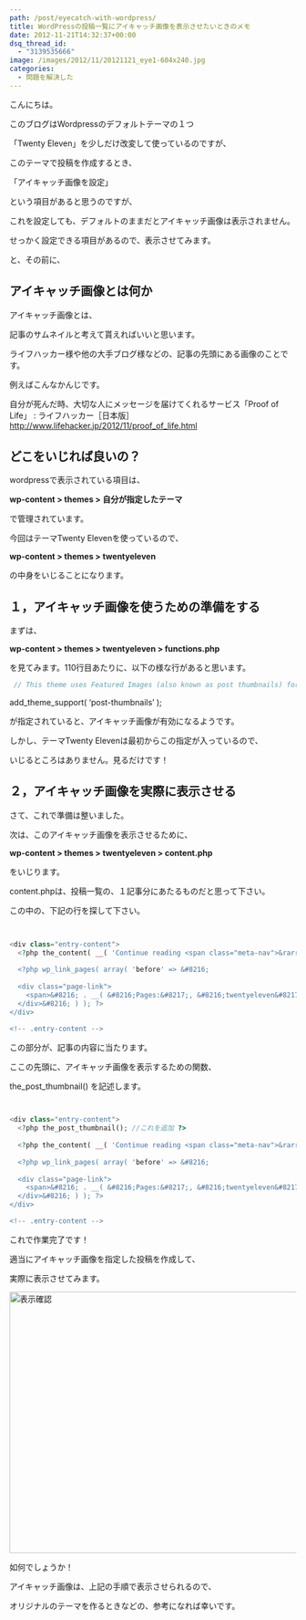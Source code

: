 ```yaml
---
path: /post/eyecatch-with-wordpress/
title: WordPressの投稿一覧にアイキャッチ画像を表示させたいときのメモ
date: 2012-11-21T14:32:37+00:00
dsq_thread_id:
  - "3139535666"
image: /images/2012/11/20121121_eye1-604x240.jpg
categories:
  - 問題を解決した
---
```

<section> 

こんにちは。
          

          
このブログはWordpressのデフォルトテーマの１つ
          
「Twenty Eleven」を少しだけ改変して使っているのですが、
          

          
このテーマで投稿を作成するとき、
          
「アイキャッチ画像を設定」
          
という項目があると思うのですが、
          
これを設定しても、デフォルトのままだとアイキャッチ画像は表示されません。
          

          
せっかく設定できる項目があるので、表示させてみます。
          
<!--more--> と、その前に、 </section> <section id="what\_is\_eyecatch"> 

アイキャッチ画像とは何か
----------------------------------------


アイキャッチ画像とは、
          
記事のサムネイルと考えて貰えればいいと思います。
          

          
ライフハッカー様や他の大手ブログ様などの、記事の先頭にある画像のことです。
          
例えばこんなかんじです。 

<p class="link_box">
  自分が死んだ時、大切な人にメッセージを届けてくれるサービス「Proof of Life」 : ライフハッカー［日本版］<br /> <a href="http://www.lifehacker.jp/2012/11/proof_of_life.html">http://www.lifehacker.jp/2012/11/proof_of_life.html</a>
</p></section> <section id="what\_edit\_file"> 

どこをいじれば良いの？
----------------------------------------


wordpressで表示されている項目は、
          
**wp-content > themes > 自分が指定したテーマ**
          
で管理されています。
          

          
今回はテーマTwenty Elevenを使っているので、
          
**wp-content > themes > twentyeleven**
          
の中身をいじることになります。
      
</section> <section id="step1"> 

１，アイキャッチ画像を使うための準備をする
----------------------------------------


まずは、
          
**wp-content > themes > twentyeleven > functions.php**
          
を見てみます。110行目あたりに、以下の様な行があると思います。
      
 

```php
 // This theme uses Featured Images (also known as post thumbnails) for per-post/per-page Custom Header images add\_theme\_support( &#8216;post-thumbnails&#8217; ); 
```

 

add\_theme\_support( &#8216;post-thumbnails&#8217; );
          
が指定されていると、アイキャッチ画像が有効になるようです。
          

          
しかし、テーマTwenty Elevenは最初からこの指定が入っているので、
          
いじるところはありません。見るだけです！ </section> <section id="step2"> 

２，アイキャッチ画像を実際に表示させる
----------------------------------------


さて、これで準備は整いました。
          
次は、このアイキャッチ画像を表示させるために、
          
**wp-content > themes > twentyeleven > content.php**
          
をいじります。
          

          
content.phpは、投稿一覧の、１記事分にあたるものだと思って下さい。
          
この中の、下記の行を探して下さい。  

```php
 

<div class="entry-content">
  <?php the_content( __( 'Continue reading <span class="meta-nav">&rarr;&#8217;, &#8216;twentyeleven&#8217; ) ); ?> 
  
  <?php wp_link_pages( array( 'before' => &#8216;
  
  <div class="page-link">
    <span>&#8216; . __( &#8216;Pages:&#8217;, &#8216;twentyeleven&#8217; ) . &#8216;</span>&#8216;, &#8216;after&#8217; => &#8216;
  </div>&#8216; ) ); ?>
</div>

<!-- .entry-content --> 
```

 

この部分が、記事の内容に当たります。
          
ここの先頭に、アイキャッチ画像を表示するための関数、
          
the\_post\_thumbnail() を記述します。  

```php
 

<div class="entry-content">
  <?php the_post_thumbnail(); //これを追加 ?>
  
  <?php the_content( __( 'Continue reading <span class="meta-nav">&rarr;&#8217;, &#8216;twentyeleven&#8217; ) ); ?> 
  
  <?php wp_link_pages( array( 'before' => &#8216;
  
  <div class="page-link">
    <span>&#8216; . __( &#8216;Pages:&#8217;, &#8216;twentyeleven&#8217; ) . &#8216;</span>&#8216;, &#8216;after&#8217; => &#8216;
  </div>&#8216; ) ); ?>
</div>

<!-- .entry-content --> 
```

 

これで作業完了です！
          
適当にアイキャッチ画像を指定した投稿を作成して、
          
実際に表示させてみます。
          

          
<img src="/images/2012/11/20121121_screen_shot.png" alt="表示確認" title="20121121_screen_shot" width="677" height="458" class="alignnone size-full wp-image-200" />
          

          
如何でしょうか！
          
アイキャッチ画像は、上記の手順で表示させられるので、
          
オリジナルのテーマを作るときなどの、参考になれば幸いです。 </section> 

<div style="font-size:0px;height:0px;line-height:0px;margin:0;padding:0;clear:both">
</div>